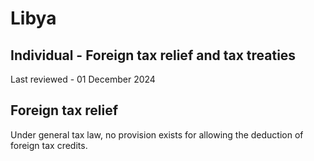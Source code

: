 # Libya
## Individual - Foreign tax relief and tax treaties
Last reviewed - 01 December 2024
## Foreign tax relief
Under general tax law, no provision exists for allowing the deduction of foreign tax credits.
